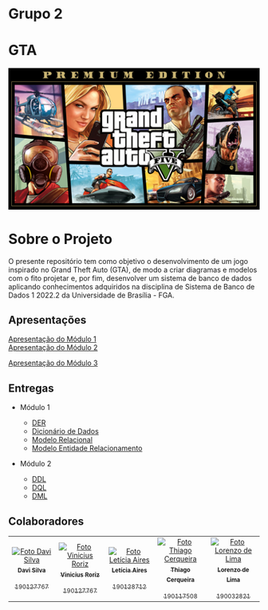# Grupo 2 

# GTA

<center>

   ![Logo do GTA](assets/GTAreadme.jpg)
   
 </center>


# Sobre o Projeto

O presente repositório tem como objetivo o desenvolvimento de um jogo inspirado no Grand Theft Auto (GTA), de modo a criar diagramas e modelos com o fito projetar e, por fim, desenvolver um sistema de banco de dados aplicando conhecimentos adquiridos na disciplina de Sistema de Banco de Dados 1 2022.2 da Universidade de Brasília - FGA.


## Apresentações

[Apresentação do Módulo 1](https://drive.google.com/file/d/1H3PqMpnf0POw6dFDDYKTpEEZzNRWQES9/view?usp=sharing) <br>
[Apresentação do Módulo 2](https://drive.google.com/file/d/1X6HQQpA2z56oxkmlpqWv4WfQUgN8Jf5t/view?usp=sharing)

[Apresentação do Módulo 3](https://drive.google.com/file/d/1secMGUwf3kz5fcAfqnvidgU1uXg8ojkI/view?usp=sharing)

## Entregas

- Módulo 1
  - [DER](docs/DER.md)
  - [Dicionário de Dados](docs/Dicionario.md)
  - [Modelo Relacional](docs/MREL.md)
  - [Modelo Entidade Relacionamento](docs/MER.md)
  
- Módulo 2
   - [DDL](docs/DDL.sql)
   - [DQL](docs/DQL.sql) 
   - [DML](docs/DML.sql)

## Colaboradores

<table>
  <tr>
    <td align="center">
      <a href="#">
        <img src="https://avatars.githubusercontent.com/u/69313657?v=4" width="100px;" alt="Foto Davi Silva"/><br>
        <sub>
          <b>Davi Silva</b>
          </p>190127767
        </sub>
      </a>
    </td>
    <td align="center">
      <a href="#">
        <img src="https://avatars.githubusercontent.com/u/78430207?v=4" width="100px;" alt="Foto Vinicius Roriz"/><br>
        <sub>
          <b>Vinicius Roriz</b>
          </p>190127767
        </sub>
      </a>
    </td>
    <td align="center">
      <a href="#">
        <img src="https://avatars.githubusercontent.com/u/72623771?v=4" width="100px;" alt="Foto Letícia Aires"/><br>
        <sub>
          <b>Letícia Aires</b>
          </p>190128712
        </sub>
      </a>
    </td>
    <td align="center">
      <a href="#">
        <img src="https://avatars.githubusercontent.com/u/65683663?v=4" width="100px;" alt="Foto Thiago Cerqueira"/><br>
        <sub>
          <b>Thiago Cerqueira</b>
          </p>190117508
        </sub>
      </a>
      <td align="center">
      <a href="#">
        <img src= "https://avatars.githubusercontent.com/u/54644579?v=4"  width="100px;" alt="Foto Lorenzo de Lima"/><br>
        <sub>
          <b>Lorenzo de Lima</b>
          </p>190032821
        </sub>
      </a>
